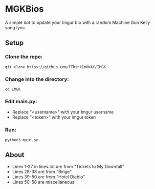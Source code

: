 # MGKBios

A simple bot to update your Imgur bio with a random Machine Gun Kelly song lyric.

## Setup

### Clone the repo:

    git clone https://github.com/IThinkImOKAY/IMGK

### Change into the directory:

    cd IMGK
    
### Edit main.py:

- Replace "\<username>" with your Imgur username
- Replace "\<token>" with your Imgur token

### Run:

    python3 main.py

## About

- Lines 1-27 in lines.txt are from "Tickets to My Downfall"
- Lines 28-38 are from "Binge"
- Lines 39-50 are from "Hotel Diablo"
- Lines 50-58 are miscellaneous
